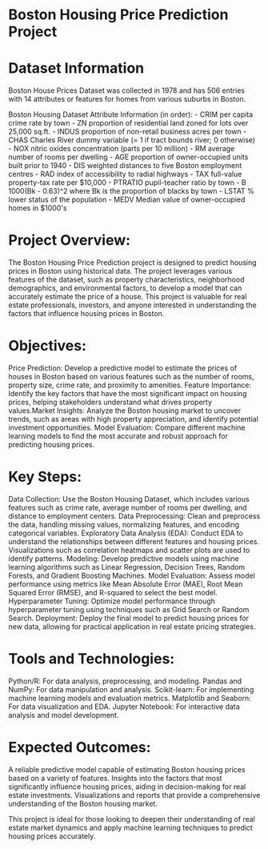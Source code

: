 # Boston Housing Price Prediction Project

# Dataset Information
Boston House Prices Dataset was collected in 1978 and has 506 entries with 14 attributes or features for homes from various suburbs in Boston.

Boston Housing Dataset Attribute Information (in order):
        - CRIM     per capita crime rate by town
        - ZN       proportion of residential land zoned for lots over 25,000 sq.ft.
        - INDUS    proportion of non-retail business acres per town
        - CHAS     Charles River dummy variable (= 1 if tract bounds river; 0 otherwise)
        - NOX      nitric oxides concentration (parts per 10 million)
        - RM       average number of rooms per dwelling
        - AGE      proportion of owner-occupied units built prior to 1940
        - DIS      weighted distances to five Boston employment centres
        - RAD      index of accessibility to radial highways
        - TAX      full-value property-tax rate per $10,000
        - PTRATIO  pupil-teacher ratio by town
        - B        1000(Bk - 0.63)^2 where Bk is the proportion of blacks by town
        - LSTAT    % lower status of the population
        - MEDV     Median value of owner-occupied homes in $1000's

# Project Overview:
The Boston Housing Price Prediction project is designed to predict housing prices in Boston using historical data. The project leverages various features of the dataset, such as property characteristics, neighborhood demographics, and environmental factors, to develop a model that can accurately estimate the price of a house. This project is valuable for real estate professionals, investors, and anyone interested in understanding the factors that influence housing prices in Boston.

# Objectives:
Price Prediction: Develop a predictive model to estimate the prices of houses in Boston based on various features such as the number of rooms, property size, crime rate, and proximity to amenities.
Feature Importance: Identify the key factors that have the most significant impact on housing prices, helping stakeholders understand what drives property values.Market Insights: Analyze the Boston housing market to uncover trends, such as areas with high property appreciation, and identify potential investment opportunities.
Model Evaluation: Compare different machine learning models to find the most accurate and robust approach for predicting housing prices.

# Key Steps:
Data Collection: Use the Boston Housing Dataset, which includes various features such as crime rate, average number of rooms per dwelling, and distance to employment centers.
Data Preprocessing: Clean and preprocess the data, handling missing values, normalizing features, and encoding categorical variables.
Exploratory Data Analysis (EDA): Conduct EDA to understand the relationships between different features and housing prices. Visualizations such as correlation heatmaps and scatter plots are used to identify patterns.
Modeling: Develop predictive models using machine learning algorithms such as Linear Regression, Decision Trees, Random Forests, and Gradient Boosting Machines.
Model Evaluation: Assess model performance using metrics like Mean Absolute Error (MAE), Root Mean Squared Error (RMSE), and R-squared to select the best model.
Hyperparameter Tuning: Optimize model performance through hyperparameter tuning using techniques such as Grid Search or Random Search.
Deployment: Deploy the final model to predict housing prices for new data, allowing for practical application in real estate pricing strategies.

# Tools and Technologies:
Python/R: For data analysis, preprocessing, and modeling.
Pandas and NumPy: For data manipulation and analysis.
Scikit-learn: For implementing machine learning models and evaluation metrics.
Matplotlib and Seaborn: For data visualization and EDA.
Jupyter Notebook: For interactive data analysis and model development.

# Expected Outcomes:
A reliable predictive model capable of estimating Boston housing prices based on a variety of features.
Insights into the factors that most significantly influence housing prices, aiding in decision-making for real estate investments.
Visualizations and reports that provide a comprehensive understanding of the Boston housing market.

This project is ideal for those looking to deepen their understanding of real estate market dynamics and apply machine learning techniques to predict housing prices accurately.

